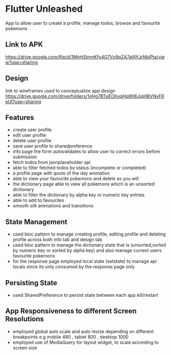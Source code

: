# Flutter Unleashed
App to allow user to create a profile, manage todos, browse and favourite pokemons

## Link to APK
https://drive.google.com/file/d/1MnHStnmKfy4G7Vx8pZA7alAYJrNbiPta/view?usp=sharing

## Design
link to wireframes used to conceptualize app design
https://drive.google.com/drive/folders/1oHg7BTuEOllvqjHpWI8JjqHBVNvF6eUI?usp=sharing

## Features
 * create user profile
 * edit user profile
 * delete user profile
 * save user profile to sharedpreference
 * info page the form autovalidates to allow user to correct errors before submission
 * fetch todos from jsonplaceholder api
 * able to filter fetched todos by status (incomplete or completed)
 * a profile page with qoute of the day animation
 * able to view your favourite pokemons and delete as you will
 * the dictionary page able to view all pokemons which is an unsorted dictionary
 * able to filter the dictionary by alpha key or numeric key entries
 * able to add to favourites
 * smooth silk animations and transitions
 
## State Management
 * used bloc pattern to manage creating profile, editing profile and deleting profile
   across both info tab and design tab
 * used bloc pattern to manage the dictionary state that is (unsorted,sorted by numeric key or sorted by alpha key)
   and also manage current users favourite pokemons
 * for the response page employed local state (setstate) to manage api locals since its only consumed by the response page only

## Persisting State
 * used SharedPreference to persist state between each app kill/restart
 
## App Responsiveness to different Screen Resolutions
 * employed global auto scale and auto resize depending on different breakpoints e.g mobile 480 , tablet 800 , desktop 1000
 * employed use of MediaQuery for layout widget, to scale according to screen size 
 
 
 
 
